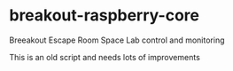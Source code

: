 # breakout-raspberry-core
Breeakout Escape Room Space Lab control and monitoring

This is an old script and needs lots of improvements
